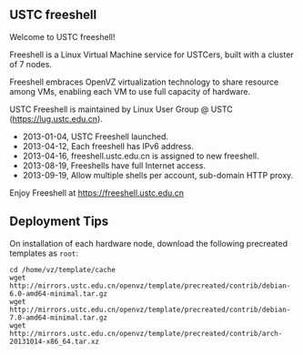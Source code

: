 USTC freeshell
--------------

Welcome to USTC freeshell!

Freeshell is a Linux Virtual Machine service for USTCers, built with a cluster of 7 nodes.

Freeshell embraces OpenVZ virtualization technology to share resource among VMs, enabling each VM to use full capacity of hardware.

USTC Freeshell is maintained by Linux User Group @ USTC (https://lug.ustc.edu.cn).

- 2013-01-04, USTC Freeshell launched.
- 2013-04-12, Each freeshell has IPv6 address.
- 2013-04-16, freeshell.ustc.edu.cn is assigned to new freeshell.
- 2013-08-19, Freeshells have full Internet access.
- 2013-09-19, Allow multiple shells per account, sub-domain HTTP proxy.

Enjoy Freeshell at https://freeshell.ustc.edu.cn


Deployment Tips
---------------

On installation of each hardware node, download the following precreated templates as ```root```:

```
cd /home/vz/template/cache
wget http://mirrors.ustc.edu.cn/openvz/template/precreated/contrib/debian-6.0-amd64-minimal.tar.gz
wget http://mirrors.ustc.edu.cn/openvz/template/precreated/contrib/debian-7.0-amd64-minimal.tar.gz
wget http://mirrors.ustc.edu.cn/openvz/template/precreated/contrib/arch-20131014-x86_64.tar.xz
```

